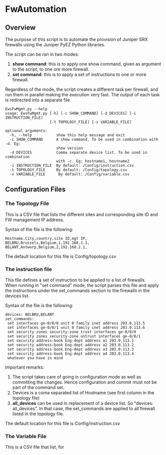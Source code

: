 # FwAutomation
## Overview

The purpose of this script is to automate the provision of Juniper SRX firewalls using the Juniper PyEZ Python libraries.

The script can be ran in two modes:
1. **show command**: this is to apply one show command, given as argument to the script, to one ore more firewall.
2. **set command**: this is to apply a set of instructions to one or more firewall.

Regardless of the mode, the script creates a different task per firewall, and run them in parallel making the execution very fast. The output of each task is redirected into a separate file. 

```
EwsFwMgmt.py --help
usage: EwsFwMgmt.py [-h] [-c SHOW_COMMAND] [-d DEVICES] [-i INSTRUCTION_FILE]
                    [-t TOPOLOGY_FILE] [-v VARIABLE_FILE]

optional arguments:
  -h, --help           show this help message and exit
  -c SHOW_COMMAND      A show command. To be used in combination with -d. Eg:
                       show version
  -d DEVICES           Comma separate device list. To be used in combination
                       with -c. Eg: hostname1, hostname2
  -i INSTRUCTION_FILE  By default: /Config/instruction.csv
  -t TOPOLOGY_FILE     By default: /Config/topology.csv
  -v VARIABLE_FILE      By default: /Config/variable.csv
  ```
  
## Configuration Files
### The Topology File
This is a CSV file that lists the different sites and corresponding site ID and FW management IP address.

Syntax of the file is the following:
```
Hostname,City,country,site ID,mgt IP,
BELBRU,Brussels,Belgium,1,192.168.1.1,
BELANT,Antwerp,Belgium,2,192.168.2.1,
```

The default location for this file is Config/topology.csv

### The instruction file
This file defines a set of instruction to be applied to a list of firewalls.   
When running in "set command" mode, the script parses this file and apply the instructions under the set_commands section to the firewalls in the devices list.  

Syntax of the file is the following:
```
devices: BELBRU,BELANT
set_commands:
 set interfaces ge-0/0/0 unit 0 family inet address 203.0.113.5
 set interfaces ge-0/0/1 unit 0 family inet address 203.0.113.6
 set security zones security-zone trust interfaces ge-0/0/0
 set security zones security-zone untrust interfaces ge-0/0/1
 set security address-book Eng-dept address a1 203.0.113.1
 set security address-book Eng-dept address a2 203.0.113.2
 set security address-book Eng-dept address a3 203.0.113.3
 set security address-book Eng-dept address a4 203.0.113.4
 whatever you have in mind
```

Important remarks:
1. The script takes care of going in configuration mode as well as committing the changes. Hence configuration and commit must not be part of the command set.
2. Devices is a coma separated list of Hostname (see first column in the topology file)
3. **all_devices** can be used in replacement of a device list. So "devices: all_devices". In that case, the set_commands are applied to all firewall listed in the topology file. 

The default location for this file is Config/instruction.csv

### The Variable File
This is a CSV file that list, for 
